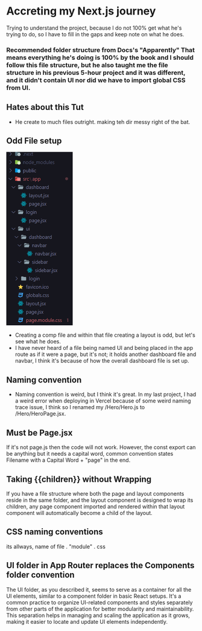 # Accreting my Next.js journey  

Trying to understand the project, because I do not 100% get what he's trying to do, so I have to fill in the gaps and keep note on what he does.

### Recommended folder structure from Docs's "Apparently" That means everything he's doing is 100% by the book and I should follow this file structure, but he also taught me the file structure in his previous 5-hour project and it was different, and it didn't contain UI nor did we have to import global CSS from UI.

## Hates about this Tut
- He create to much files outright. making teh dir messy right of the bat.

## Odd File setup
![File Structure](image.png)
- Creating a comp file and within that file creating a layout is odd, but let's see what he does.
- I have never heard of a file being named UI and being placed in the app route as if it were a page, but it's not; it holds another dashboard file and navbar, I think it's because of how the overall dashboard file is set up.

## Naming convention
- Naming convention is weird, but I think it's great. In my last project, I had a weird error when deploying in Vercel because of some weird naming trace issue, I think so I renamed my /Hero/Hero.js to /Hero/HeroPage.jsx.

## Must be Page.jsx

If it's not page.js then the code will not work.
However, the const export can be anything but it needs a capital word, common convention states Filename with a Capital Word + "page" in the end.

## Taking {{children}} without Wrapping 
 If you have a file structure where both the page and layout components reside in the same folder, and the layout component is designed to wrap its children, any page component imported and rendered within that layout component will automatically become a child of the layout.

## CSS naming conventions

its allways, name of file . "module" . css


## UI folder in App Router replaces the Components folder convention

 The UI folder, as you described it, seems to serve as a container for all the UI elements, similar to a component folder in basic React setups. It's a common practice to organize UI-related components and styles separately from other parts of the application for better modularity and maintainability. This separation helps in managing and scaling the application as it grows, making it easier to locate and update UI elements independently. 